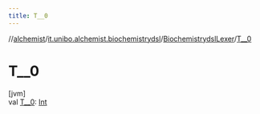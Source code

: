 ```yaml
---
title: T__0
---
```

//[alchemist](../../../index.html)/[it.unibo.alchemist.biochemistrydsl](../index.html)/[BiochemistrydslLexer](index.html)/[T__0](-t__0.html)



# T__0



[jvm]\
val [T__0](-t__0.html): [Int](https://kotlinlang.org/api/latest/jvm/stdlib/kotlin/-int/index.html)




